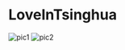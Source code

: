# LoveInTsinghua
![pic1](https://github.com/ChinaGaokaoNeedToBeSaved/LoveInTsinghua/blob/master/1.webp)
![pic2](https://github.com/ChinaGaokaoNeedToBeSaved/LoveInTsinghua/blob/master/2.webp)
